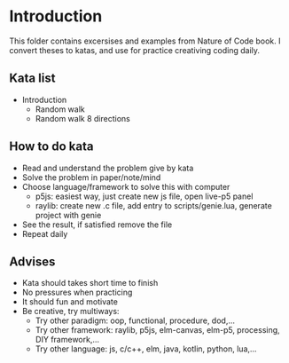 # Introduction
This folder contains excersises and examples from Nature of Code book. I convert theses to katas, and use for practice creativing coding daily.

## Kata list
- Introduction
    - Random walk
    - Random walk 8 directions

## How to do kata
- Read and understand the problem give by kata
- Solve the problem in paper/note/mind
- Choose language/framework to solve this with computer
    - p5js: easiest way, just create new js file, open live-p5 panel
    - raylib: create new .c file, add entry to scripts/genie.lua, generate project with genie
- See the result, if satisfied remove the file
- Repeat daily

## Advises
- Kata should takes short time to finish
- No pressures when practicing
- It should fun and motivate
- Be creative, try multiways:
    - Try other paradigm: oop, functional, procedure, dod,...
    - Try other framework: raylib, p5js, elm-canvas, elm-p5, processing, DIY framework,...
    - Try other language: js, c/c++, elm, java, kotlin, python, lua,...